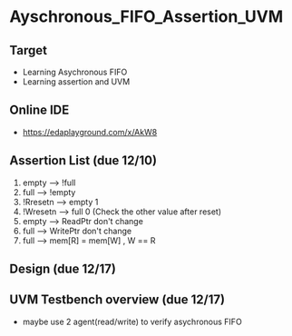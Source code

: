 # Ayschronous_FIFO_Assertion_UVM
## Target
- Learning Asychronous FIFO
- Learning assertion and UVM

## Online IDE
- https://edaplayground.com/x/AkW8

## Assertion List (due 12/10)
1. empty --> !full
2. full  --> !empty
3. !Rresetn --> empty 1
4. !Wresetn --> full  0 
(Check the other value after reset)
5. empty --> ReadPtr don't change
6. full  --> WritePtr don't change
7. full  --> mem[R] = mem[W] , W == R


## Design (due 12/17)

## UVM Testbench overview (due 12/17)
- maybe use 2 agent(read/write) to verify asychronous FIFO
